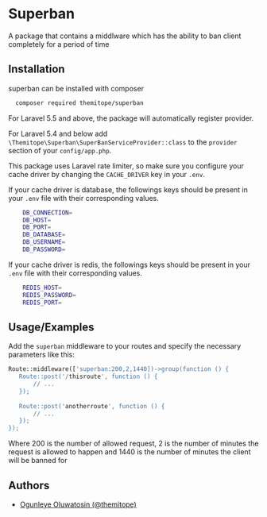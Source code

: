 
# Superban

A package that contains a middlware which has the ability to ban client completely for a period of time


## Installation

superban can be installed with composer

```bash
  composer required themitope/superban
```
For Laravel 5.5 and above, the package will automatically register provider.

For Laravel 5.4 and below add ```\Themitope\Superban\SuperBanServiceProvider::class``` to the ```provider``` section of your ```config/app.php```.

This package uses Laravel rate limiter, so make sure you configure your cache driver by changing the ```CACHE_DRIVER``` key in your ```.env```. 

If your cache driver is database, the followings keys should be present in your ```.env``` file with their corresponding values.

```bash
    DB_CONNECTION=
    DB_HOST=
    DB_PORT=
    DB_DATABASE=
    DB_USERNAME=
    DB_PASSWORD=
```
If your cache driver is redis, the followings keys should be present in your ```.env``` file with their corresponding values.
```bash
    REDIS_HOST=
    REDIS_PASSWORD=
    REDIS_PORT=
```

## Usage/Examples
Add the ```superban``` middleware to your routes and specify the necessary parameters like this:

```php
Route::middleware(['superban:200,2,1440])->group(function () {
   Route::post('/thisroute', function () {
       // ...
   });
 
   Route::post('anotherroute', function () {
       // ...
   });
});

```
Where 200 is the number of allowed request, 2 is the number of minutes the request is allowed to happen and 1440 is the number of minutes the client will be banned for


## Authors

- [Ogunleye Oluwatosin (@themitope)](https://www.github.com/themitope)

